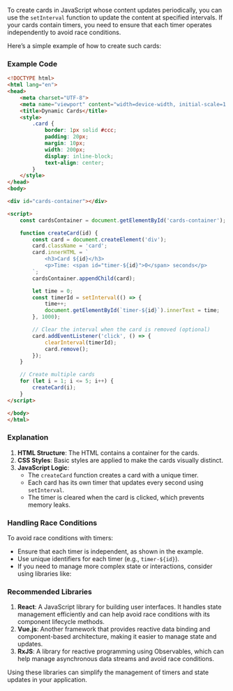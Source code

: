 To create cards in JavaScript whose content updates periodically, you can use the `setInterval` function to update the content at specified intervals. If your cards contain timers, you need to ensure that each timer operates independently to avoid race conditions. 

Here’s a simple example of how to create such cards:

### Example Code

```html
<!DOCTYPE html>
<html lang="en">
<head>
    <meta charset="UTF-8">
    <meta name="viewport" content="width=device-width, initial-scale=1.0">
    <title>Dynamic Cards</title>
    <style>
        .card {
            border: 1px solid #ccc;
            padding: 20px;
            margin: 10px;
            width: 200px;
            display: inline-block;
            text-align: center;
        }
    </style>
</head>
<body>

<div id="cards-container"></div>

<script>
    const cardsContainer = document.getElementById('cards-container');

    function createCard(id) {
        const card = document.createElement('div');
        card.className = 'card';
        card.innerHTML = `
            <h3>Card ${id}</h3>
            <p>Time: <span id="timer-${id}">0</span> seconds</p>
        `;
        cardsContainer.appendChild(card);

        let time = 0;
        const timerId = setInterval(() => {
            time++;
            document.getElementById(`timer-${id}`).innerText = time;
        }, 1000);

        // Clear the interval when the card is removed (optional)
        card.addEventListener('click', () => {
            clearInterval(timerId);
            card.remove();
        });
    }

    // Create multiple cards
    for (let i = 1; i <= 5; i++) {
        createCard(i);
    }
</script>

</body>
</html>
```

### Explanation
1. **HTML Structure**: The HTML contains a container for the cards.
2. **CSS Styles**: Basic styles are applied to make the cards visually distinct.
3. **JavaScript Logic**:
   - The `createCard` function creates a card with a unique timer.
   - Each card has its own timer that updates every second using `setInterval`.
   - The timer is cleared when the card is clicked, which prevents memory leaks.

### Handling Race Conditions
To avoid race conditions with timers:
- Ensure that each timer is independent, as shown in the example.
- Use unique identifiers for each timer (e.g., `timer-${id}`).
- If you need to manage more complex state or interactions, consider using libraries like:

### Recommended Libraries
1. **React**: A JavaScript library for building user interfaces. It handles state management efficiently and can help avoid race conditions with its component lifecycle methods.
2. **Vue.js**: Another framework that provides reactive data binding and component-based architecture, making it easier to manage state and updates.
3. **RxJS**: A library for reactive programming using Observables, which can help manage asynchronous data streams and avoid race conditions.

Using these libraries can simplify the management of timers and state updates in your application.